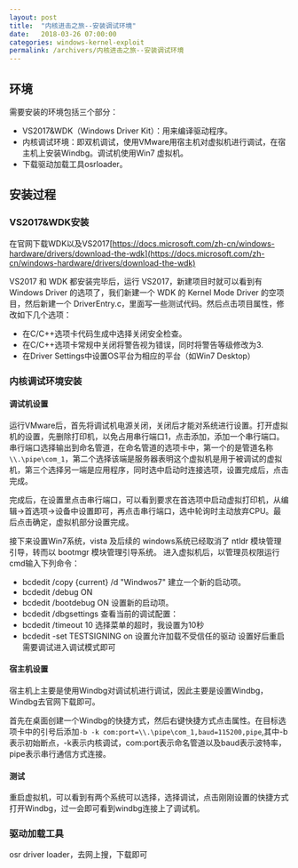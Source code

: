 ```yaml
---
layout: post
title:  "内核进击之旅--安装调试环境"
date:   2018-03-26 07:00:00
categories: windows-kernel-exploit
permalink: /archivers/内核进击之旅--安装调试环境
---
```

## 环境
需要安装的环境包括三个部分：
* VS2017&WDK（Windows Driver Kit）：用来编译驱动程序。
* 内核调试环境：即双机调试，使用VMware用宿主机对虚拟机进行调试，在宿主机上安装Windbg。调试机使用Win7 虚拟机。
* 下载驱动加载工具osrloader。


## 安装过程
### VS2017&WDK安装
在官网下载WDK以及VS2017[https://docs.microsoft.com/zh-cn/windows-hardware/drivers/download-the-wdk](https://docs.microsoft.com/zh-cn/windows-hardware/drivers/download-the-wdk)

VS2017 和 WDK 都安装完毕后，运行 VS2017，新建项目时就可以看到有 Windows Driver 的选项了，我们新建一个 WDK 的 Kernel Mode Driver 的空项目，然后新建一个 DriverEntry.c，里面写一些测试代码。然后点击项目属性，修改如下几个选项：
* 在C/C++选项卡代码生成中选择关闭安全检查。
* 在C/C++选项卡常规中关闭将警告视为错误，同时将警告等级修改为3.
* 在Driver Settings中设置OS平台为相应的平台（如Win7 Desktop）
### 内核调试环境安装
#### 调试机设置
运行VMware后，首先将调试机电源关闭，关闭后才能对系统进行设置。打开虚拟机的设置，先删除打印机，以免占用串行端口1，点击添加，添加一个串行端口。串行端口选择输出到命名管道，在命名管道的选项卡中，第一个的是管道名称`\\.\pipe\com_1`，第二个选择该端是服务器表明这个虚拟机是用于被调试的虚拟机，第三个选择另一端是应用程序，同时选中启动时连接选项，设置完成后，点击完成。

完成后，在设置里点击串行端口，可以看到要求在首选项中启动虚拟打印机，从编辑->首选项->设备中设置即可，再点击串行端口，选中轮询时主动放弃CPU。最后点击确定，虚拟机部分设置完成。

接下来设置Win7系统，vista 及后续的 windows系统已经取消了 ntldr 模块管理引导，转而以 bootmgr 模块管理引导系统。
进入虚拟机后，以管理员权限运行cmd输入下列命令：
* bcdedit /copy {current} /d "Windwos7" 建立一个新的启动项。
* bcdedit /debug ON
* bcdedit /bootdebug ON 设置新的启动项。
* bcdedit /dbgsettings 查看当前的调试配置：
* bcdedit /timeout 10 选择菜单的超时，我设置为10秒
* bcdedit -set TESTSIGNING on 设置允许加载不受信任的驱动
设置好后重启需要调试进入调试模式即可


#### 宿主机设置
宿主机上主要是使用Windbg对调试机进行调试，因此主要是设置Windbg，Windbg去官网下载即可。

首先在桌面创建一个Windbg的快捷方式，然后右键快捷方式点击属性。在目标选项卡中的引号后添加`-b -k com:port=\\.\pipe\com_1,baud=115200,pipe`,其中-b表示初始断点，-k表示内核调试，com:port表示命名管道以及baud表示波特率，pipe表示串行通信方式连接。
#### 测试
重启虚拟机，可以看到有两个系统可以选择，选择调试，点击刚刚设置的快捷方式打开Windbg，过一会即可看到windbg连接上了调试机。

### 驱动加载工具
osr driver loader，去网上搜，下载即可